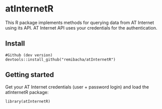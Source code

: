 # atInternetR
This R package implements methods for querying data from AT Internet using its API. AT Internet API uses your credentials for the authentication.

## Install
```
#Github (dev version)
devtools::install_github("remibacha/atInternetR")
```

## Getting started
Get your AT Internet credentials (user + password login) and load the atInternetR package:
```
library(atInternetR)
```
